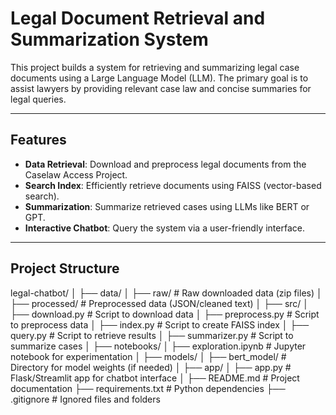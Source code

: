 # Legal Document Retrieval and Summarization System

This project builds a system for retrieving and summarizing legal case documents using a Large Language Model (LLM). The primary goal is to assist lawyers by providing relevant case law and concise summaries for legal queries.

---

## Features

- **Data Retrieval**: Download and preprocess legal documents from the Caselaw Access Project.
- **Search Index**: Efficiently retrieve documents using FAISS (vector-based search).
- **Summarization**: Summarize retrieved cases using LLMs like BERT or GPT.
- **Interactive Chatbot**: Query the system via a user-friendly interface.

---

## Project Structure

legal-chatbot/
│
├── data/
│   ├── raw/               # Raw downloaded data (zip files)
│   ├── processed/         # Preprocessed data (JSON/cleaned text)
│
├── src/
│   ├── download.py        # Script to download data
│   ├── preprocess.py      # Script to preprocess data
│   ├── index.py           # Script to create FAISS index
│   ├── query.py           # Script to retrieve results
│   ├── summarizer.py      # Script to summarize cases
│
├── notebooks/
│   ├── exploration.ipynb  # Jupyter notebook for experimentation
│
├── models/
│   ├── bert_model/        # Directory for model weights (if needed)
│
├── app/
│   ├── app.py             # Flask/Streamlit app for chatbot interface
│
├── README.md              # Project documentation
├── requirements.txt       # Python dependencies
├── .gitignore             # Ignored files and folders

